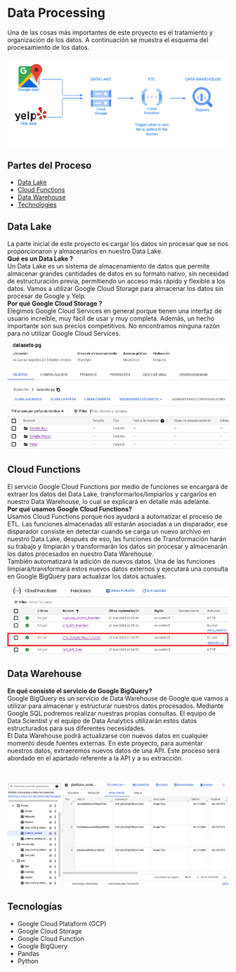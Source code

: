 # **Data Processing**

Una de las cosas más importantes de este proyecto es el tratamiento y organización de los datos. A continuación se muestra el esquema del procesamiento de los datos.

<img src="./src/Data_Warehouse.png" alt="Data Warehouse Process">

## Partes del Proceso

- [Data Lake](#data-lake)
- [Cloud Functions](#cloud-functions)
- [Data Warehouse](#data-warehouse)
- [Technologies](#technologies)

## Data Lake

La parte inicial de este proyecto es cargar los datos sin procesar que se nos proporcionaron y almacenarlos en nuestro Data Lake.
</br>
**Qué es un Data Lake ?**
</br>
Un Data Lake es un sistema de almacenamiento de datos que permite almacenar grandes cantidades de datos en su formato nativo, sin necesidad de estructuración previa, permitiendo un acceso más rápido y flexible a los datos. Vamos a utilizar Google Cloud Storage para almacenar los datos sin procesar de Google y Yelp.
</br>
**Por qué Google Cloud Storage ?**
</br>
Elegimos Google Cloud Services en general porque tienen una interfaz de usuario increíble, muy fácil de usar y muy completa. Además, un hecho importante son sus precios competitivos. No encontramos ninguna razón para no utilizar Google Cloud Services.
</br>

<p align=center><img src="./src/Data_Lake_Screenshot.PNG" alt="Data Lake"></p>


## Cloud Functions

El servicio Google Cloud Functions por medio de funciones se encargará de extraer los datos del Data Lake, transformarlos/limpiarlos y cargarlos en nuestro Data Warehouse, lo cual se explicará en detalle más adelante.
</br>
**Por qué usamos Google Cloud Functions?**
</br>
Usamos Cloud Functions porque nos ayudará a automatizar el proceso de ETL. Las funciones almacenadas allí estarán asociadas a un disparador, ese disparador consiste en detectar cuando se carga un nuevo archivo en nuestro Data Lake, después de eso, las funciones de Transformación harán su trabajo y limpiarán y transformarán los datos sin procesar y almacenarán los datos procesados ​​en nuestro Data Warehouse.
</br>
También automatizará la adición de nuevos datos. Una de las funciones limpiará/transformará estos nuevos datos externos y ejecutará una consulta en Google BigQuery para actualizar los datos actuales.

<p align=center><img src="./src/Cloud_Functions.PNG" alt="Cloud Functions"></p>

## Data Warehouse
**En qué consiste el servicio de Google BigQuery?**
</br>
Google BigQuery es un servicio de Data Warehouse de Google que vamos a utilizar para almacenar y estructurar nuestros datos procesados. Mediante Google SQL podremos realizar nuestras propias consultas. El equipo de Data Scientist y el equipo de Data Analytics utilizarán estos datos estructurados para sus diferentes necesidades.
</br>
El Data Warehouse podrá actualizarse con nuevos datos en cualquier momento desde fuentes externas. En este proyecto, para aumentar nuestros datos, extraeremos nuevos datos de una API. Este proceso será abordado en el apartado referente a la API y a su extracción.

</br>

<p align=center><img src="./src/Data_Warehouse_Screenshot.PNG" alt="Data Warehouse"></p>

## Tecnologías

* Google Cloud Plataform (GCP)
* Google Cloud Storage
* Google Cloud Function
* Google BigQuery
* Pandas
* Python